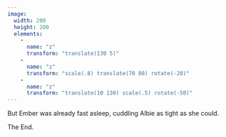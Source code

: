 ```yaml
---
image:
  width: 200
  height: 200
  elements:
    -
      name: "z"
      transform: "translate(130 5)"
    -
      name: "z"
      transform: "scale(.8) translate(70 80) rotate(-20)"
    -
      name: "z"
      transform: "translate(10 130) scale(.5) rotate(-50)"
---
```

But Ember was already fast asleep, cuddling Albie as tight as she could.

The End.
